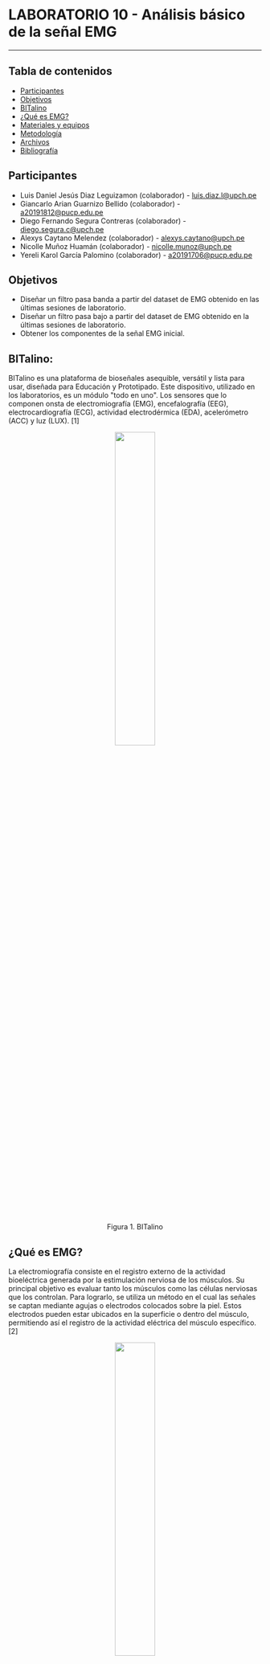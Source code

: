# LABORATORIO 10 -  Análisis básico de la señal EMG
------------------------------------------------

## Tabla de contenidos
- [Participantes](#Participantes)
- [Objetivos](#Objetivos)
- [BITalino](#BITalino-(Conceptos))
- [¿Qué es EMG?](#¿Qué-es-EMG?)
- [Materiales y equipos](#Materiales-y-equipos)
- [Metodología](#Metodología)
- [Archivos](#Archivos)
- [Bibliografía](#Bibliografía)

## Participantes <br />
- Luis Daniel Jesús Diaz Leguizamon (colaborador) - luis.diaz.l@upch.pe <br />
- Giancarlo Arian Guarnizo Bellido (colaborador) - a20191812@pucp.edu.pe <br />
- Diego Fernando Segura Contreras (colaborador) - diego.segura.c@upch.pe <br />
- Alexys Caytano Melendez (colaborador) - alexys.caytano@upch.pe <br />
- Nicolle Muñoz Huamán (colaborador) - nicolle.munoz@upch.pe <br />
- Yereli Karol García Palomino (colaborador) - a20191706@pucp.edu.pe <br />

## Objetivos <br />
- Diseñar un filtro pasa banda a partir del dataset de EMG obtenido en las últimas sesiones de laboratorio.
- Diseñar un filtro pasa bajo a partir del dataset de EMG obtenido en la últimas sesiones de laboratorio.
- Obtener los componentes de la señal EMG inicial.

## BITalino:
BITalino es una plataforma de bioseñales asequible, versátil y lista para usar, diseñada para Educación y Prototipado. Este dispositivo, utilizado en los laboratorios, es un módulo "todo en uno". Los sensores que lo componen onsta de electromiografía (EMG), encefalografía (EEG), electrocardiografía (ECG), actividad electrodérmica (EDA), acelerómetro (ACC) y luz (LUX). [1]

<p align="center">
  <img src="https://github.com/luisdiazl/introduccionse-alesbiomedicas_grupo1/assets/128627851/bab54877-4a92-4a84-834a-524e1a8635e9" width="40%" height="40%">
</p> 

 <p align="center">
  Figura 1. BITalino
</p>  
  
## ¿Qué es EMG? 
La electromiografía consiste en el registro externo de la actividad bioeléctrica generada por la estimulación nerviosa de los músculos. Su principal objetivo es evaluar tanto los músculos como las células nerviosas que los controlan. Para lograrlo, se utiliza un método en el cual las señales se captan mediante agujas o electrodos colocados sobre la piel. Estos electrodos pueden estar ubicados en la superficie o dentro del músculo, permitiendo así el registro de la actividad eléctrica del músculo específico. [2]

<p align="center">
  <img src="https://github.com/luisdiazl/introduccionse-alesbiomedicas_grupo1/assets/128627851/48434aeb-ed53-42a9-bdee-4623547974b5" width="40%" height="40%">
</p> 

<p align="center">
  Figura 2. Electromiografía
</p> 

## Materiales y equipos <br />
| Modelo         | Descripción       | Cantidad |
| ---            |     ---           |  ---     |
| -              | Laptop o PC       |     1    |
|    -           |    Google collab  |     1    |

## Metodología <br />
Primero se carga el dataset de EMG obtenido en anteriores laboratorios, estos serán almacenados en un diccionario para su posterior uso. Luego se muestran las señales recolectadas crudas mediante una gráfica.

## Archivos <br />
- []

## Bibliografía <br />
- [1] PLUX Biosignals, “What is BITalino?,” PLUX Biosignals, May 06, 2022. https://www.pluxbiosignals.com/blogs/informative/what-is-bitalino#:~:text=BITalino%20is%20an%20affordable%2C%20plug,and%20applications%20using%20physiological%20sensors. (accessed Jun. 01, 2023).
- [2] “Electromiografía y estudios de conducción nerviosa,” Medlineplus.gov, 2019. https://medlineplus.gov/spanish/pruebas-de-laboratorio/electromiografia-y-estudios-de-conduccion-nerviosa/ (accessed Jun. 03, 2023).
‌
‌
